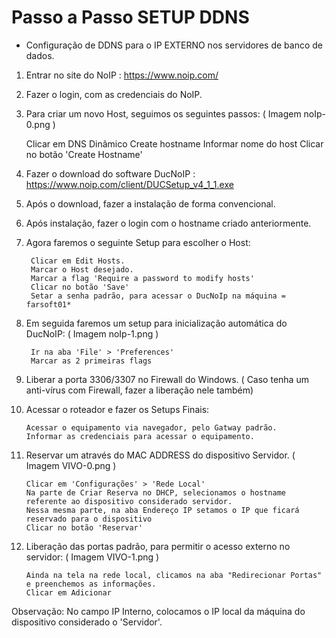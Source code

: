 Passo a Passo SETUP DDNS
=========================

- Configuração de DDNS para o IP EXTERNO nos servidores de banco de dados.

1. Entrar no site do NoIP : https://www.noip.com/
2. Fazer o login, com as credenciais do NoIP.
3. Para criar um novo Host, seguimos os seguintes passos: ( Imagem noIp-0.png )

	Clicar em DNS Dinâmico
	Create hostname
	Informar nome do host
	Clicar no botão 'Create Hostname'

4. Fazer o download do software DucNoIP : 	https://www.noip.com/client/DUCSetup_v4_1_1.exe

5. Após o download, fazer a instalação de forma convencional.

6. Após instalação, fazer o login com o hostname criado anteriormente.

7. Agora faremos o seguinte Setup para escolher o Host:

		Clicar em Edit Hosts.
		Marcar o Host desejado.
		Marcar a flag 'Require a password to modify hosts'
		Clicar no botão 'Save'
		Setar a senha padrão, para acessar o DucNoIp na máquina = farsoft01*

8. Em seguida faremos um setup para inicialização automática do DucNoIP: ( Imagem noIp-1.png )

		Ir na aba 'File' > 'Preferences'
		Marcar as 2 primeiras flags

	
9. Liberar a porta 3306/3307 no Firewall do Windows. ( Caso tenha um anti-vírus com Firewall, fazer a liberação nele também)

10. Acessar o roteador e fazer os Setups Finais:

		Acessar o equipamento via navegador, pelo Gatway padrão.
		Informar as credenciais para acessar o equipamento.
		

11. Reservar um através do MAC ADDRESS do dispositivo Servidor. ( Imagem VIVO-0.png )

		Clicar em 'Configurações' > 'Rede Local'
		Na parte de Criar Reserva no DHCP, selecionamos o hostname referente ao dispositivo considerado servidor.
		Nessa mesma parte, na aba Endereço IP setamos o IP que ficará reservado para o dispositivo
		Clicar no botão 'Reservar'

12. Liberação das portas padrão, para permitir o acesso externo no servidor: ( Imagem VIVO-1.png )

		Ainda na tela na rede local, clicamos na aba "Redirecionar Portas" e preenchemos as informações.
		Clicar em Adicionar

Observação: No campo IP Interno, colocamos o IP local da máquina do dispositivo considerado o 'Servidor'.